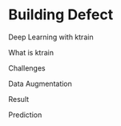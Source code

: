 # Building Defect
Deep Learning with ktrain

What is ktrain

Challenges

Data Augmentation

Result

Prediction
